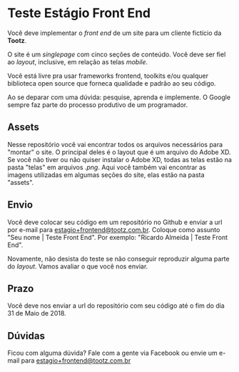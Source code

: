 # Teste Estágio Front End

Você deve implementar o *front end* de um site para um cliente fictício da **Tootz**.

O site é um *singlepage* com cinco seções de conteúdo. Você deve ser fiel ao *layout*, inclusive, em relação as telas *mobile*.

Você está livre pra usar frameworks frontend, toolkits e/ou qualquer biblioteca open source que forneca qualidade e padrão ao seu código.

Ao se deparar com uma dúvida: pesquise, aprenda e implemente. O Google sempre faz parte do processo produtivo de um programador.

## Assets
Nesse repositório você vai encontrar todos os arquivos necessários para "montar" o site. O principal deles é o layout que é um arquivo do Adobe XD. Se você não tiver ou não quiser instalar o Adobe XD, todas as telas estão na pasta "telas" em arquivos *.png*. Aqui você também vai encontrar as imagens utilizadas em algumas seções do site, elas estão na pasta "assets".

## Envio
Você deve colocar seu código em um repositório no Github e enviar a url por e-mail para estagio+frontend@tootz.com.br. Coloque como assunto "Seu nome | Teste Front End". Por exemplo: "Ricardo Almeida | Teste Front End".

Novamente, não desista do teste se não conseguir reproduzir alguma parte do *layout*. Vamos avaliar o que você nos enviar.

## Prazo
Você deve nos enviar a url do repositório com seu código até o fim do dia 31 de Maio de 2018.

## Dúvidas
Ficou com alguma dúvida? Fale com a gente via Facebook ou envie um e-mail para estagio+frontend@tootz.com.br